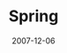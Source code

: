 ---
layout: music 
title: "Spring"
series: "Seasons"
date: 2007-12-06 
description: "We�re designed for a certain rhythm. Work, rest, play, change and growth are all part of this rhythm. We feel the reality of this cycle in our bodies and we see it in nature around us. In this series we�ll look at what we can learn about healthy living from the real-time lessons of Fall, Winter, Spring and Summer."
audio: "http://www.crossroads.net/audio/2007/2007_08_Seasons/Seasons_03_Spring_10_28_07_Brian_Tome.mp3"
audio-duration: "45:42"
src: "http://www.crossroads.net/players/media/mediumHz/bigscreen.seasons.jpg"
---